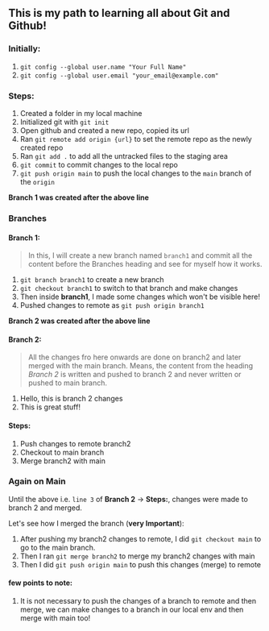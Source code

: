 ## This is my path to learning all about Git and Github!

### Initially:
1. `git config --global user.name "Your Full Name"`
2. `git config --global user.email "your_email@example.com"`

### Steps:
1. Created a folder in my local machine
2. Initialized git with `git init`
3. Open github and created a new repo, copied its url
4. Ran `git remote add origin {url}` to set the remote repo as the newly created repo
5. Ran `git add .` to add all the untracked files to the staging area
6. `git commit` to commit changes to the local repo
7. `git push origin main` to push the local changes to the `main` branch of the `origin`

**Branch 1 was created after the above line**

### Branches

#### Branch 1:
> In this, I will create a new branch named `branch1` and commit all the content before the Branches heading and see for myself how it works.

1. `git branch branch1` to create a new branch
2. `git checkout branch1` to switch to that branch and make changes
3. Then inside **branch1**, I made some changes which won't be visible here!
4. Pushed changes to remote as `git push origin branch1`

**Branch 2 was created after the above line**

#### Branch 2:
> All the changes fro here onwards are done on branch2 and later merged with the main branch.
> Means, the content from the heading *Branch 2* is written and pushed to branch 2 and never written or pushed to main branch.

1. Hello, this is branch 2 changes
2. This is great stuff!
   
#### Steps:
1. Push changes to remote branch2
2. Checkout to main branch
3. Merge branch2 with main

### Again on Main
Until the above i.e. `line 3` of **Branch 2** -> **Steps:**, changes were made to branch 2 and merged.

Let's see how I merged the branch (**very Important**):
1. After pushing my branch2 changes to remote, I did `git checkout main` to go to the main branch.
2. Then I ran `git merge branch2` to merge my branch2 changes with main
3. Then I did `git push origin main` to push this changes (merge) to remote

#### few points to note:
1. It is not necessary to push the changes of a branch to remote and then merge, we can make changes to a branch in our local env and then merge with main too!

   